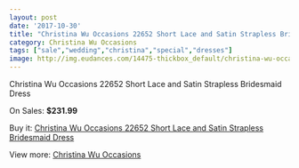 ```yaml
---
layout: post
date: '2017-10-30'
title: "Christina Wu Occasions 22652 Short Lace and Satin Strapless Bridesmaid Dress"
category: Christina Wu Occasions
tags: ["sale","wedding","christina","special","dresses"]
image: http://img.eudances.com/14475-thickbox_default/christina-wu-occasions-22652-short-lace-and-satin-strapless-bridesmaid-dress.jpg
---
```

Christina Wu Occasions 22652 Short Lace and Satin Strapless Bridesmaid Dress

On Sales: **$231.99**
<a href="https://www.eudances.com/en/christina-wu-occasions/4337-christina-wu-occasions-22652-short-lace-and-satin-strapless-bridesmaid-dress.html"><amp-img layout="responsive" width="600" height="600" src="//img.eudances.com/14475-thickbox_default/christina-wu-occasions-22652-short-lace-and-satin-strapless-bridesmaid-dress.jpg" alt="Christina Wu Occasions 22652 Short Lace and Satin Strapless Bridesmaid Dress 0" /></a>
<a href="https://www.eudances.com/en/christina-wu-occasions/4337-christina-wu-occasions-22652-short-lace-and-satin-strapless-bridesmaid-dress.html"><amp-img layout="responsive" width="600" height="600" src="//img.eudances.com/14478-thickbox_default/christina-wu-occasions-22652-short-lace-and-satin-strapless-bridesmaid-dress.jpg" alt="Christina Wu Occasions 22652 Short Lace and Satin Strapless Bridesmaid Dress 1" /></a>
<a href="https://www.eudances.com/en/christina-wu-occasions/4337-christina-wu-occasions-22652-short-lace-and-satin-strapless-bridesmaid-dress.html"><amp-img layout="responsive" width="600" height="600" src="//img.eudances.com/14477-thickbox_default/christina-wu-occasions-22652-short-lace-and-satin-strapless-bridesmaid-dress.jpg" alt="Christina Wu Occasions 22652 Short Lace and Satin Strapless Bridesmaid Dress 2" /></a>
<a href="https://www.eudances.com/en/christina-wu-occasions/4337-christina-wu-occasions-22652-short-lace-and-satin-strapless-bridesmaid-dress.html"><amp-img layout="responsive" width="600" height="600" src="//img.eudances.com/14476-thickbox_default/christina-wu-occasions-22652-short-lace-and-satin-strapless-bridesmaid-dress.jpg" alt="Christina Wu Occasions 22652 Short Lace and Satin Strapless Bridesmaid Dress 3" /></a>

Buy it: [Christina Wu Occasions 22652 Short Lace and Satin Strapless Bridesmaid Dress](https://www.eudances.com/en/christina-wu-occasions/4337-christina-wu-occasions-22652-short-lace-and-satin-strapless-bridesmaid-dress.html "Christina Wu Occasions 22652 Short Lace and Satin Strapless Bridesmaid Dress")

View more: [Christina Wu Occasions](https://www.eudances.com/en/59-christina-wu-occasions "Christina Wu Occasions")